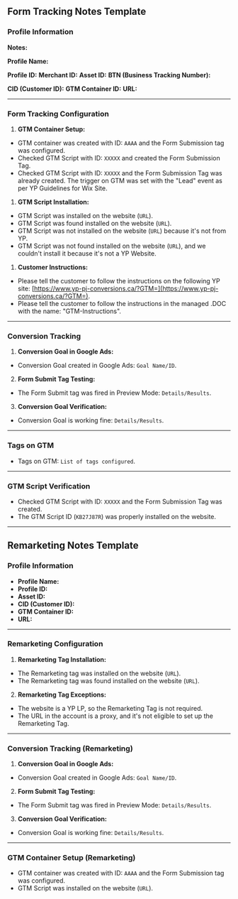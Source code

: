 ## **Form Tracking Notes Template**

### **Profile Information**

**Notes:** 

**Profile Name:** 

**Profile ID:** 
**Merchant ID:** 
**Asset ID:** 
**BTN (Business Tracking Number):** 

**CID (Customer ID):** 
**GTM Container ID:** 
**URL:** 

---

### **Form Tracking Configuration**

1. **GTM Container Setup:**
- GTM container was created with ID: `AAAA` and the Form Submission tag was configured.  
- Checked GTM Script with ID: `XXXXX` and created the Form Submission Tag.  
- Checked GTM Script with ID: `XXXXX` and the Form Submission Tag was already created. The trigger on GTM was set with the "Lead" event as per YP Guidelines for Wix Site.  

1. **GTM Script Installation:**
- GTM Script was installed on the website (`URL`).  
- GTM Script was found installed on the website (`URL`).  
- GTM Script was not installed on the website (`URL`) because it's not from YP.  
- GTM Script was not found installed on the website (`URL`), and we couldn't install it because it's not a YP Website.  

1. **Customer Instructions:**
- Please tell the customer to follow the instructions on the following YP site: [https://www.yp-pj-conversions.ca/?GTM=](https://www.yp-pj-conversions.ca/?GTM=).  
- Please tell the customer to follow the instructions in the managed .DOC with the name: "GTM-Instructions".  

---

### **Conversion Tracking**

1. **Conversion Goal in Google Ads:**  
- Conversion Goal created in Google Ads: `Goal Name/ID`.  

2. **Form Submit Tag Testing:**  
- The Form Submit tag was fired in Preview Mode: `Details/Results`.  

3. **Conversion Goal Verification:**  
- Conversion Goal is working fine: `Details/Results`.  

---

### **Tags on GTM**

- Tags on GTM: `List of tags configured`.  

---

### **GTM Script Verification**

- Checked GTM Script with ID: `XXXXX` and the Form Submission Tag was created.  
- The GTM Script ID (`KB27J87R`) was properly installed on the website.  

---

## **Remarketing Notes Template**

### **Profile Information**

- **Profile Name:**  
- **Profile ID:**  
- **Asset ID:**  
- **CID (Customer ID):**  
- **GTM Container ID:**  
- **URL:**  

---

### **Remarketing Configuration**

1. **Remarketing Tag Installation:**  
- The Remarketing tag was installed on the website (`URL`).  
- The Remarketing tag was found installed on the website (`URL`).  

2. **Remarketing Tag Exceptions:**  
- The website is a YP LP, so the Remarketing Tag is not required.  
- The URL in the account is a proxy, and it's not eligible to set up the Remarketing Tag.  

---

### **Conversion Tracking (Remarketing)**

1. **Conversion Goal in Google Ads:**  
- Conversion Goal created in Google Ads: `Goal Name/ID`.  

2. **Form Submit Tag Testing:**  
- The Form Submit tag was fired in Preview Mode: `Details/Results`.  

3. **Conversion Goal Verification:**  
- Conversion Goal is working fine: `Details/Results`.  

---

### **GTM Container Setup (Remarketing)**

- GTM container was created with ID: `AAAA` and the Form Submission tag was configured.  
- GTM Script was installed on the website (`URL`).  

